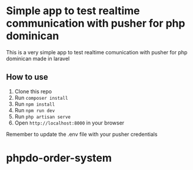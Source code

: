 # Simple app to test realtime communication with pusher for php dominican

This is a very simple app to test realtime comunication with pusher for php dominican
made in laravel

## How to use

1. Clone this repo
2. Run `composer install`
3. Run `npm install`
4. Run `npm run dev`
5. Run `php artisan serve`
6. Open `http://localhost:8000` in your browser

Remember to update the .env file with your pusher credentials
# phpdo-order-system
